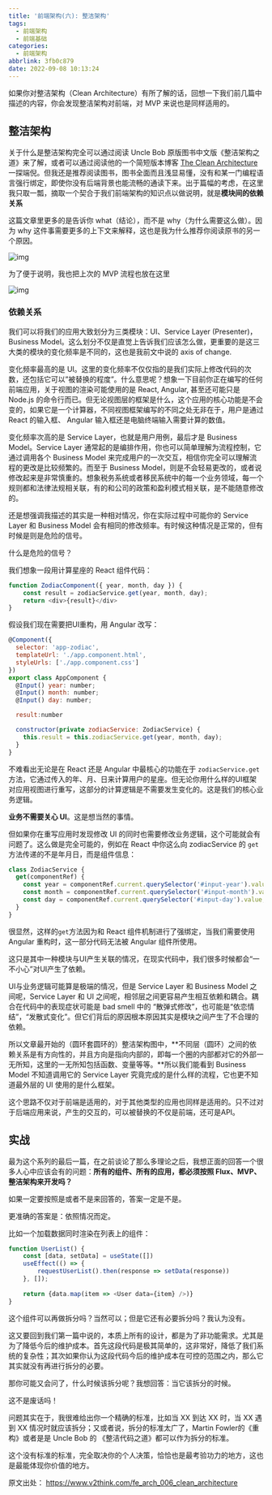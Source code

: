 ```yaml
---
title: '前端架构(六): 整洁架构'
tags:
  - 前端架构
  - 前端基础
categories:
  - 前端架构
abbrlink: 3fb0c879
date: 2022-09-08 10:13:24
---
```


如果你对整洁架构（Clean Architecture）有所了解的话，回想一下我们前几篇中描述的内容，你会发现整洁架构对前端，对 MVP 来说也是同样适用的。

## 整洁架构

关于什么是整洁架构完全可以通过阅读 Uncle Bob 原版图书中文版《整洁架构之道》来了解，或者可以通过阅读他的一个简短版本博客 [The Clean Architecture](https://blog.cleancoder.com/uncle-bob/2012/08/13/the-clean-architecture.html) 一探端倪。但我还是推荐阅读图书，图书全面而且浅显易懂，没有和某一门编程语言强行绑定，即使你没有后端背景也能流畅的通读下来。出于篇幅的考虑，在这里我只取一瓢，摘取一个契合于我们前端架构的知识点以做说明，就是**模块间的依赖关系**

这篇文章里更多的是告诉你 what（结论），而不是 why（为什么需要这么做）。因为 why 这件事需要更多的上下文来解释，这也是我为什么推荐你阅读原书的另一个原因。

![img](https://www.v2think.com/images/fe_arch_006_clean_architecture/clean_architecture.jpg)

为了便于说明，我也把上次的 MVP 流程也放在这里

![img](https://www.v2think.com/images/fe_arch_006_clean_architecture/mvp.png)

### 依赖关系

我们可以将我们的应用大致划分为三类模块：UI、Service Layer (Presenter)，Business Model。这么划分不仅是直觉上告诉我们应该怎么做，更重要的是这三大类的模块的变化频率是不同的，这也是我前文中说的 axis of change.

变化频率最高的是 UI。这里的变化频率不仅仅指的是我们实际上修改代码的次数，还包括它可以”被替换的程度”。什么意思呢？想象一下目前你正在编写的任何前端应用，关于视图的渲染可能使用的是 React, Angular, 甚至还可能只是 Node.js 的命令行而已。但无论视图层的框架是什么，这个应用的核心功能是不会变的，如果它是一个计算器，不同视图框架编写的不同之处无非在于，用户是通过 React 的输入框、 Angular 输入框还是电脑终端输入需要计算的数值。

变化频率次高的是 Service Layer，也就是用户用例，最后才是 Business Model。Service Layer 通常起的是编排作用，你也可以简单理解为流程控制，它通过调用各个 Business Model 来完成用户的一次交互，相信你完全可以理解流程的更改是比较频繁的。而至于 Business Model，则是不会轻易更改的，或者说修改起来是非常慎重的。想象税务系统或者移民系统中的每一个业务领域，每一个规则都和法律法规相关联，有的和公司的政策和盈利模式相关联，是不能随意修改的。

还是想强调我描述的其实是一种相对情况，你在实际过程中可能你的 Service Layer 和 Business Model 会有相同的修改频率。有时候这种情况是正常的，但有时候是则是危险的信号。

什么是危险的信号？

我们想象一段用计算星座的 React 组件代码：

```javascript
function ZodiacComponent({ year, month, day }) {
	const result = zodiacService.get(year, month, day);
	return <div>{result}</div>
}
```

假设我们现在需要把UI重构，用 Angular 改写：

```javascript
@Component({
  selector: 'app-zodiac',
  templateUrl: './app.component.html',
  styleUrls: ['./app.component.css']
})
export class AppComponent {
  @Input() year: number;
  @Input() month: number;
  @Input() day: number;

  result:number

  constructor(private zodiacService: ZodiacService) {
  	this.result = this.zodiacService.get(year, month, day);
  }
}
```

不难看出无论是在 React 还是 Angular 中最核心的功能在于 `zodiacService.get`方法，它通过传入的年、月、日来计算用户的星座。但无论你用什么样的UI框架对应用视图进行重写，这部分的计算逻辑是不需要发生变化的。这是我们的核心业务逻辑。

**业务不需要关心 UI**。这是想当然的事情。

但如果你在重写应用时发现修改 UI 的同时也需要修改业务逻辑，这个可能就会有问题了。这么做是完全可能的，例如在 React 中你这么向 zodiacService 的 `get`方法传递的不是年月日，而是组件信息：

```javascript
class ZodiacService {
  get(componentRef) {
    const year = componentRef.current.querySelector('#input-year').value;
    const month = componentRef.current.querySelector('#input-month').value;
    const day = componentRef.current.querySelector('#input-day').value;
  }
}
```

很显然，这样的`get`方法因为和 React 组件机制进行了强绑定，当我们需要使用 Angular 重构时，这一部分代码无法被 Angular 组件所使用。

这只是其中一种模块与UI产生关联的情况，在现实代码中，我们很多时候都会“一不小心”对UI产生了依赖。

UI与业务逻辑可能算是极端的情况，但是 Service Layer 和 Business Model 之间呢，Service Layer 和 UI 之间呢，相邻层之间更容易产生相互依赖和耦合。耦合在代码中的表现症状可能是 bad smell 中的 “散弹式修改”，也可能是“依恋情结”，“发散式变化”。但它们背后的原因根本原因其实是模块之间产生了不合理的依赖。

所以文章最开始的（圆环套圆环的）整洁架构图中，**不同层（圆环）之间的依赖关系是有方向性的，并且方向是指向内部的，即每一个圈的内部都对它的外部一无所知，这里的一无所知包括函数、变量等等。**所以我们能看到 Business Model 不知道调用它的 Service Layer 究竟完成的是什么样的流程，它也更不知道最外层的 UI 使用的是什么框架。

这个思路不仅对于前端是适用的，对于其他类型的应用也同样是适用的。只不过对于后端应用来说，产生的交互的，可以被替换的不仅是前端，还可是API。

## 实战

最为这个系列的最后一篇，在之前谈论了那么多理论之后，我想正面的回答一个很多人心中应该会有的问题：**所有的组件、所有的应用，都必须按照 Flux、MVP、整洁架构来开发吗？**

如果一定要按照是或者不是来回答的，答案一定是不是。

更准确的答案是：依照情况而定。

比如一个加载数据同时渲染在列表上的组件：

```javascript
function UserList() {
    const [data, setData] = useState([])
    useEffect(() => {
        requestUserList().then(response => setData(response))
    }, []);
    
    return {data.map(item => <User data={item} />)}
}
```

这个组件可以再做拆分吗？当然可以；但是它还有必要拆分吗？我认为没有。

这又要回到我们第一篇中说的，本质上所有的设计，都是为了非功能需求。尤其是为了降低今后的维护成本。首先这段代码是极其简单的，这非常好，降低了我们系统的复杂性；其次如果你认为这段代码今后的维护成本在可控的范围之内，那么它其实就没有再进行拆分的必要。

那你可能又会问了，什么时候该拆分呢？我想回答：当它该拆分的时候。

这不是废话吗！

问题其实在于，我很难给出你一个精确的标准，比如当 XX 到达 XX 时，当 XX 遇到 XX 情况时就应该拆分；又或者说，拆分的标准太广了，Martin Fowler的《重构》或者是是 Uncle Bob 的 《整洁代码之道》都可以作为拆分的标准。

这个没有标准的标准，完全取决你的个人决策，恰恰也是最考验功力的地方，这也是最能体现你价值的地方。



原文出处： https://www.v2think.com/fe_arch_006_clean_architecture
